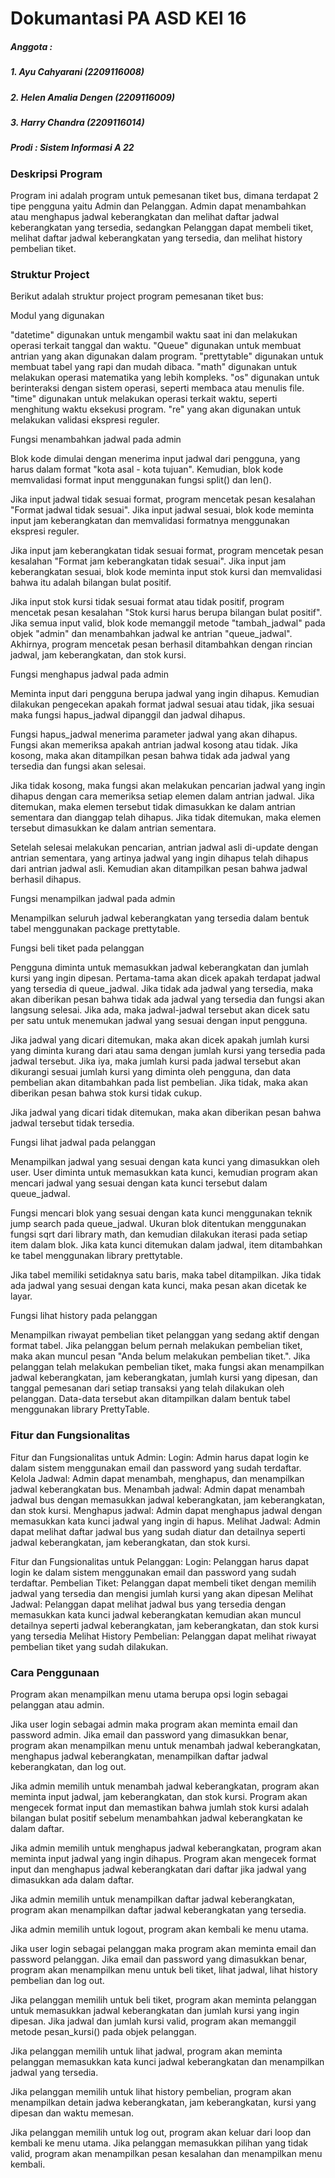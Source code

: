 # Dokumantasi PA ASD KEl 16

##### Anggota : 
##### 1. Ayu Cahyarani (2209116008)
##### 2. Helen Amalia Dengen (2209116009)
##### 3. Harry Chandra (2209116014)
####
##### Prodi : Sistem Informasi A 22
###
### Deskripsi Program

Program ini adalah program untuk pemesanan tiket bus, dimana terdapat 2 tipe pengguna yaitu Admin dan Pelanggan. Admin dapat menambahkan atau menghapus jadwal keberangkatan dan melihat daftar jadwal keberangkatan yang tersedia, sedangkan Pelanggan dapat membeli tiket, melihat daftar jadwal keberangkatan yang tersedia, dan melihat history pembelian tiket.
 
### Struktur Project

Berikut adalah struktur project program pemesanan tiket bus:

Modul yang digunakan

"datetime" digunakan untuk mengambil waktu saat ini dan melakukan operasi terkait     tanggal dan waktu.
"Queue" digunakan untuk membuat antrian yang akan digunakan dalam program.
"prettytable" digunakan untuk membuat tabel yang rapi dan mudah dibaca.
"math" digunakan untuk melakukan operasi matematika yang lebih kompleks.
"os" digunakan untuk berinteraksi dengan sistem operasi, seperti membaca atau         menulis file.
"time" digunakan untuk melakukan operasi terkait waktu, seperti menghitung waktu     eksekusi program.
"re" yang akan digunakan untuk melakukan validasi ekspresi reguler.

Fungsi menambahkan jadwal pada admin

Blok kode dimulai dengan menerima input jadwal dari pengguna, yang harus dalam format "kota asal - kota tujuan". Kemudian, blok kode memvalidasi format input menggunakan fungsi split() dan len().

Jika input jadwal tidak sesuai format, program mencetak pesan kesalahan "Format jadwal tidak sesuai". Jika input jadwal sesuai, blok kode meminta input jam keberangkatan dan memvalidasi formatnya menggunakan ekspresi reguler.

Jika input jam keberangkatan tidak sesuai format, program mencetak pesan kesalahan "Format jam keberangkatan tidak sesuai". Jika input jam keberangkatan sesuai, blok kode meminta input stok kursi dan memvalidasi bahwa itu adalah bilangan bulat positif.

Jika input stok kursi tidak sesuai format atau tidak positif, program mencetak pesan kesalahan "Stok kursi harus berupa bilangan bulat positif". Jika semua input valid, blok kode memanggil metode "tambah_jadwal" pada objek "admin" dan menambahkan jadwal ke antrian "queue_jadwal". Akhirnya, program mencetak pesan berhasil ditambahkan dengan rincian jadwal, jam keberangkatan, dan stok kursi.

Fungsi menghapus jadwal pada admin

Meminta input dari pengguna berupa jadwal yang ingin dihapus. Kemudian dilakukan pengecekan apakah format jadwal sesuai atau tidak, jika sesuai maka fungsi hapus_jadwal dipanggil dan jadwal dihapus.

Fungsi hapus_jadwal menerima parameter jadwal yang akan dihapus. Fungsi akan memeriksa apakah antrian jadwal kosong atau tidak. Jika kosong, maka akan ditampilkan pesan bahwa tidak ada jadwal yang tersedia dan fungsi akan selesai.

Jika tidak kosong, maka fungsi akan melakukan pencarian jadwal yang ingin dihapus dengan cara memeriksa setiap elemen dalam antrian jadwal. Jika ditemukan, maka elemen tersebut tidak dimasukkan ke dalam antrian sementara dan dianggap telah dihapus. Jika tidak ditemukan, maka elemen tersebut dimasukkan ke dalam antrian sementara.

Setelah selesai melakukan pencarian, antrian jadwal asli di-update dengan antrian sementara, yang artinya jadwal yang ingin dihapus telah dihapus dari antrian jadwal asli. Kemudian akan ditampilkan pesan bahwa jadwal berhasil dihapus.

Fungsi menampilkan jadwal pada admin

Menampilkan seluruh jadwal keberangkatan yang tersedia dalam bentuk tabel menggunakan package prettytable.

Fungsi beli tiket pada pelanggan 

Pengguna diminta untuk memasukkan jadwal keberangkatan dan jumlah kursi yang ingin dipesan. Pertama-tama akan dicek apakah terdapat jadwal yang tersedia di queue_jadwal. Jika tidak ada jadwal yang tersedia, maka akan diberikan pesan bahwa tidak ada jadwal yang tersedia dan fungsi akan langsung selesai. Jika ada, maka jadwal-jadwal tersebut akan dicek satu per satu untuk menemukan jadwal yang sesuai dengan input pengguna.

Jika jadwal yang dicari ditemukan, maka akan dicek apakah jumlah kursi yang diminta kurang dari atau sama dengan jumlah kursi yang tersedia pada jadwal tersebut. Jika iya, maka jumlah kursi pada jadwal tersebut akan dikurangi sesuai jumlah kursi yang diminta oleh pengguna, dan data pembelian akan ditambahkan pada list pembelian. Jika tidak, maka akan diberikan pesan bahwa stok kursi tidak cukup.

Jika jadwal yang dicari tidak ditemukan, maka akan diberikan pesan bahwa jadwal tersebut tidak tersedia.

Fungsi lihat jadwal pada pelanggan

Menampilkan jadwal yang sesuai dengan kata kunci yang dimasukkan oleh user. User diminta untuk memasukkan kata kunci, kemudian program akan mencari jadwal yang sesuai dengan kata kunci tersebut dalam queue_jadwal.

Fungsi mencari blok yang sesuai dengan kata kunci menggunakan teknik jump search pada queue_jadwal. Ukuran blok ditentukan menggunakan fungsi sqrt dari library math, dan kemudian dilakukan iterasi pada setiap item dalam blok. Jika kata kunci ditemukan dalam jadwal, item ditambahkan ke tabel menggunakan library prettytable.

Jika tabel memiliki setidaknya satu baris, maka tabel ditampilkan. Jika tidak ada jadwal yang sesuai dengan kata kunci, maka pesan akan dicetak ke layar.

Fungsi lihat history pada pelanggan 

Menampilkan riwayat pembelian tiket pelanggan yang sedang aktif dengan format tabel. Jika pelanggan belum pernah melakukan pembelian tiket, maka akan muncul pesan "Anda belum melakukan pembelian tiket.". Jika pelanggan telah melakukan pembelian tiket, maka fungsi akan menampilkan jadwal keberangkatan, jam keberangkatan, jumlah kursi yang dipesan, dan tanggal pemesanan dari setiap transaksi yang telah dilakukan oleh pelanggan. Data-data tersebut akan ditampilkan dalam bentuk tabel menggunakan library PrettyTable.

### Fitur dan Fungsionalitas

Fitur dan Fungsionalitas untuk Admin:
Login: Admin harus dapat login ke dalam sistem menggunakan email dan password yang sudah terdaftar.
Kelola Jadwal: Admin dapat menambah, menghapus, dan menampilkan jadwal keberangkatan bus.
Menambah jadwal: Admin dapat menambah jadwal bus dengan memasukkan jadwal keberangkatan, jam keberangkatan, dan stok kursi.
Menghapus jadwal: Admin dapat menghapus jadwal dengan memasukkan kata kunci jadwal yang ingin di hapus.
Melihat Jadwal: Admin dapat melihat daftar jadwal bus yang sudah diatur dan detailnya seperti jadwal keberangkatan, jam keberangkatan, dan stok kursi.

Fitur dan Fungsionalitas untuk Pelanggan:
Login: Pelanggan harus dapat login ke dalam sistem menggunakan email dan password yang sudah terdaftar.
Pembelian Tiket: Pelanggan dapat membeli tiket dengan memilih jadwal yang tersedia dan mengisi jumlah kursi yang akan dipesan
Melihat Jadwal: Pelanggan dapat melihat jadwal bus yang tersedia dengan memasukkan kata kunci jadwal keberangkatan kemudian akan muncul detailnya seperti jadwal keberangkatan, jam keberangkatan, dan stok kursi yang tersedia
Melihat History Pembelian: Pelanggan dapat melihat riwayat pembelian tiket yang sudah dilakukan.

### Cara Penggunaan 

Program akan menampilkan menu utama berupa opsi login sebagai pelanggan atau admin.

Jika user login sebagai admin maka program akan meminta email dan password admin. Jika email dan password yang dimasukkan benar, program akan menampilkan menu untuk menambah jadwal keberangkatan, menghapus jadwal keberangkatan, menampilkan daftar jadwal keberangkatan, dan log out.

Jika admin memilih untuk menambah jadwal keberangkatan, program akan meminta input jadwal, jam keberangkatan, dan stok kursi. Program akan mengecek format input dan memastikan bahwa jumlah stok kursi adalah bilangan bulat positif sebelum menambahkan jadwal keberangkatan ke dalam daftar.

Jika admin memilih untuk menghapus jadwal keberangkatan, program akan meminta input jadwal yang ingin dihapus. Program akan mengecek format input dan menghapus jadwal keberangkatan dari daftar jika jadwal yang dimasukkan ada dalam daftar.

Jika admin memilih untuk menampilkan daftar jadwal keberangkatan, program akan menampilkan daftar jadwal keberangkatan yang tersedia.

Jika admin memilih untuk logout, program akan kembali ke menu utama.

Jika user login sebagai pelanggan maka program akan meminta email dan password pelanggan. Jika email dan password yang dimasukkan benar, program akan menampilkan menu untuk beli tiket, lihat jadwal, lihat history pembelian dan log out.

Jika pelanggan memilih untuk beli tiket, program akan meminta pelanggan untuk memasukkan jadwal keberangkatan dan jumlah kursi yang ingin dipesan. Jika jadwal dan jumlah kursi valid, program akan memanggil metode pesan_kursi() pada objek pelanggan.

Jika pelanggan memilih untuk lihat jadwal, program akan meminta pelanggan memasukkan kata kunci jadwal keberangkatan dan menampilkan jadwal yang tersedia. 

Jika pelanggan memilih untuk lihat history pembelian, program akan menampilkan detain jadwa keberangkatan, jam keberangkatan, kursi yang dipesan dan waktu memesan.

Jika pelanggan memilih untuk log out, program akan keluar dari loop dan kembali ke menu utama. Jika pelanggan memasukkan pilihan yang tidak valid, program akan menampilkan pesan kesalahan dan menampilkan menu kembali.

